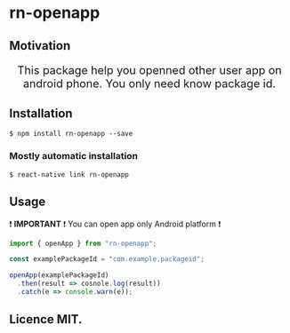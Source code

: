 # rn-openapp

## Motivation
<p align="center" style="font-size:20px;">
This package help you openned other user app on android phone. You only need know package id.
</p>

## Installation

`$ npm install rn-openapp --save`

### Mostly automatic installation

`$ react-native link rn-openapp`

## Usage

:exclamation: **IMPORTANT** :exclamation: You can open app only Android platform :exclamation:

```javascript
import { openApp } from "rn-openapp";

const examplePackageId = "com.example.packageid";

openApp(examplePackageId)
  .then(result => cosnole.log(result))
  .catch(e => console.warn(e));
```

## Licence MIT.